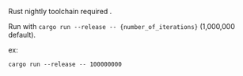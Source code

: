 Rust nightly toolchain required [](https://rustup.rs/).

Run with `cargo run --release -- {number_of_iterations}` (1,000,000 default).

ex:
```
cargo run --release -- 100000000
```

